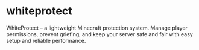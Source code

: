 # whiteprotect
WhiteProtect – a lightweight Minecraft protection system. Manage player permissions, prevent griefing, and keep your server safe and fair with easy setup and reliable performance.
